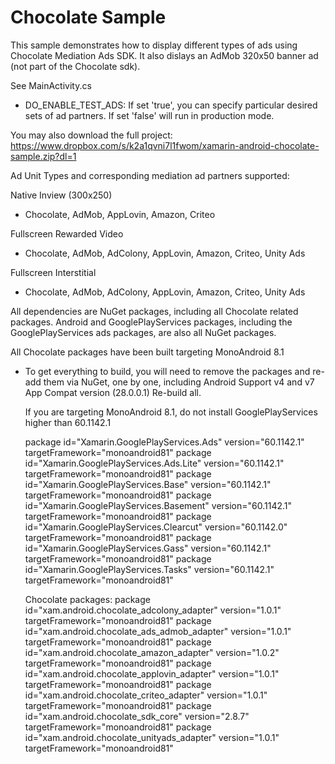 Chocolate Sample
=================

This sample demonstrates how to display different types of ads using Chocolate Mediation Ads SDK.
It also dislays an AdMob 320x50 banner ad (not part of the Chocolate sdk).

See MainActivity.cs
  - DO_ENABLE_TEST_ADS: If set 'true', you can specify particular desired sets of ad partners.  If set 'false' will run in production mode.
  
You may also download the full project: https://www.dropbox.com/s/k2a1qvni7l1fwom/xamarin-android-chocolate-sample.zip?dl=1

Ad Unit Types and corresponding mediation ad partners supported:

Native Inview (300x250)
  - Chocolate, AdMob, AppLovin, Amazon, Criteo
  
Fullscreen Rewarded Video
  - Chocolate, AdMob, AdColony, AppLovin, Amazon, Criteo, Unity Ads
  
Fullscreen Interstitial
  - Chocolate, AdMob, AdColony, AppLovin, Amazon, Criteo, Unity Ads
  
All dependencies are NuGet packages, including all Chocolate related packages.  Android and GooglePlayServices packages, including the GooglePlayServices ads packages, are also all NuGet packages.

All Chocolate packages have been built targeting MonoAndroid 8.1

- To get everything to build, you will need to remove the packages and re-add them via NuGet, one by one, including Android Support v4 and v7 App Compat version (28.0.0.1)  Re-build all.

  If you are targeting MonoAndroid 8.1, do not install GooglePlayServices higher than 60.1142.1
  
  package id="Xamarin.GooglePlayServices.Ads" version="60.1142.1" targetFramework="monoandroid81" 
  package id="Xamarin.GooglePlayServices.Ads.Lite" version="60.1142.1" targetFramework="monoandroid81"
  package id="Xamarin.GooglePlayServices.Base" version="60.1142.1" targetFramework="monoandroid81" 
  package id="Xamarin.GooglePlayServices.Basement" version="60.1142.1" targetFramework="monoandroid81" 
  package id="Xamarin.GooglePlayServices.Clearcut" version="60.1142.0" targetFramework="monoandroid81" 
  package id="Xamarin.GooglePlayServices.Gass" version="60.1142.1" targetFramework="monoandroid81" 
  package id="Xamarin.GooglePlayServices.Tasks" version="60.1142.1" targetFramework="monoandroid81" 
  
  Chocolate packages:
  package id="xam.android.chocolate_adcolony_adapter" version="1.0.1" targetFramework="monoandroid81" 
  package id="xam.android.chocolate_ads_admob_adapter" version="1.0.1" targetFramework="monoandroid81" 
  package id="xam.android.chocolate_amazon_adapter" version="1.0.2" targetFramework="monoandroid81" 
  package id="xam.android.chocolate_applovin_adapter" version="1.0.1" targetFramework="monoandroid81" 
  package id="xam.android.chocolate_criteo_adapter" version="1.0.1" targetFramework="monoandroid81" 
  package id="xam.android.chocolate_sdk_core" version="2.8.7" targetFramework="monoandroid81" 
  package id="xam.android.chocolate_unityads_adapter" version="1.0.1" targetFramework="monoandroid81" 

